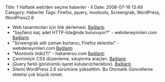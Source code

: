 Title: 1 Haftalık web’den seçme haberler - II
Date: 2008-07-16 13:49
Category: Haberler
Tags: Firefox, jquery, mootools, Screengrab, WordPress, WordPress2.6

-   Web tasarımcıları için link derlemesi. [Bağlantı][]
-   "Sayfanız kaç adet HTTP-İsteğinde bulunuyor?" - webdeneyimleri.com
    [Bağlantı][1]
-   "Screengrab adlı zaman kurtarıcı, Firefox eklentisi" -
    webdeneyimleri.com [Bağlantı][2]
-   "Mootools öldü(?)" - hakanersu.com [Bağlantı][3]
-   Çevirimiçin CSS düzenleme, sıkıştırma araçları. [Bağlantı][4]
-   jQuery farklı görünümlü işaret kutuları(checkbox). [Bağlantı][5]
-   Sitemi WordPress 2.6 sürümüne yükselttim. Bu Otomatik Güncelleme
    ekletisi çok büyük nimet.

</p>

  [Bağlantı]: http://skout.co.za/ "Linkler"
  [1]: http://www.webdeneyimleri.com/http-istegi/ "Http isteği"
  [2]: http://www.webdeneyimleri.com/screengrab-firefox-eklentisi/
    "Firefox screengrap"
  [3]: http://www.hakanersu.com/?p=146 "mootools öldü mü"
  [4]: http://sixrevisions.com/css/css_code_optimization_formatting_validation/
    "css araçları"
  [5]: http://widowmaker.kiev.ua/checkbox/
    "farklı görünümşü işsret kutuları"
